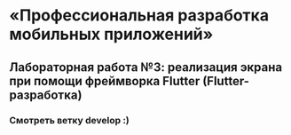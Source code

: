# «Профессиональная разработка мобильных приложений»

## Лабораторная работа №3: реализация экрана при помощи фреймворка Flutter (Flutter-разработка)

### Смотреть ветку develop :)
